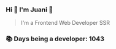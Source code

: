 ### Hi 👋 I&#39;m Juani 🦁

> I&#39;m a Frontend Web Developer SSR

### 📚 Days being a developer: 1043
